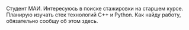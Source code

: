 Студент МАИ. Интересуюсь в поиске стажировки на старшем курсе.
Планирую изучать стек технологий С++ и Python.
Как найду работу, обязательно сообщу об этом здесь.

